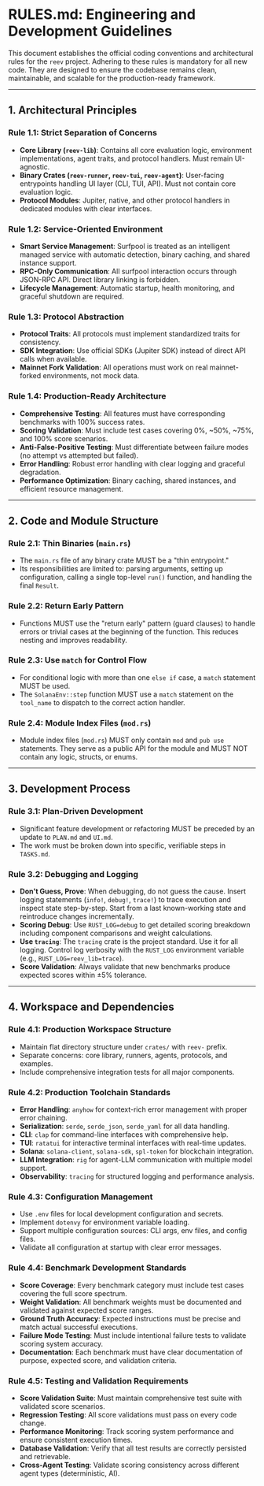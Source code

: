 # RULES.md: Engineering and Development Guidelines

This document establishes the official coding conventions and architectural rules for the `reev` project. Adhering to these rules is mandatory for all new code. They are designed to ensure the codebase remains clean, maintainable, and scalable for the production-ready framework.

---

## 1. Architectural Principles

### Rule 1.1: Strict Separation of Concerns
-   **Core Library (`reev-lib`)**: Contains all core evaluation logic, environment implementations, agent traits, and protocol handlers. Must remain UI-agnostic.
-   **Binary Crates (`reev-runner`, `reev-tui`, `reev-agent`)**: User-facing entrypoints handling UI layer (CLI, TUI, API). Must not contain core evaluation logic.
-   **Protocol Modules**: Jupiter, native, and other protocol handlers in dedicated modules with clear interfaces.

### Rule 1.2: Service-Oriented Environment
-   **Smart Service Management**: Surfpool is treated as an intelligent managed service with automatic detection, binary caching, and shared instance support.
-   **RPC-Only Communication**: All surfpool interaction occurs through JSON-RPC API. Direct library linking is forbidden.
-   **Lifecycle Management**: Automatic startup, health monitoring, and graceful shutdown are required.

### Rule 1.3: Protocol Abstraction
-   **Protocol Traits**: All protocols must implement standardized traits for consistency.
-   **SDK Integration**: Use official SDKs (Jupiter SDK) instead of direct API calls when available.
-   **Mainnet Fork Validation**: All operations must work on real mainnet-forked environments, not mock data.

### Rule 1.4: Production-Ready Architecture
-   **Comprehensive Testing**: All features must have corresponding benchmarks with 100% success rates.
-   **Scoring Validation**: Must include test cases covering 0%, ~50%, ~75%, and 100% score scenarios.
-   **Anti-False-Positive Testing**: Must differentiate between failure modes (no attempt vs attempted but failed).
-   **Error Handling**: Robust error handling with clear logging and graceful degradation.
-   **Performance Optimization**: Binary caching, shared instances, and efficient resource management.

---

## 2. Code and Module Structure

### Rule 2.1: Thin Binaries (`main.rs`)
-   The `main.rs` file of any binary crate MUST be a "thin entrypoint."
-   Its responsibilities are limited to: parsing arguments, setting up configuration, calling a single top-level `run()` function, and handling the final `Result`.

### Rule 2.2: Return Early Pattern
-   Functions MUST use the "return early" pattern (guard clauses) to handle errors or trivial cases at the beginning of the function. This reduces nesting and improves readability.

### Rule 2.3: Use `match` for Control Flow
-   For conditional logic with more than one `else if` case, a `match` statement MUST be used.
-   The `SolanaEnv::step` function MUST use a `match` statement on the `tool_name` to dispatch to the correct action handler.

### Rule 2.4: Module Index Files (`mod.rs`)
-   Module index files (`mod.rs`) MUST only contain `mod` and `pub use` statements. They serve as a public API for the module and MUST NOT contain any logic, structs, or enums.



---

## 3. Development Process

### Rule 3.1: Plan-Driven Development
-   Significant feature development or refactoring MUST be preceded by an update to `PLAN.md` and `UI.md`.
-   The work must be broken down into specific, verifiable steps in `TASKS.md`.

### Rule 3.2: Debugging and Logging
-   **Don't Guess, Prove**: When debugging, do not guess the cause. Insert logging statements (`info!`, `debug!`, `trace!`) to trace execution and inspect state step-by-step. Start from a last known-working state and reintroduce changes incrementally.
-   **Scoring Debug**: Use `RUST_LOG=debug` to get detailed scoring breakdown including component comparisons and weight calculations.
-   **Use `tracing`**: The `tracing` crate is the project standard. Use it for all logging. Control log verbosity with the `RUST_LOG` environment variable (e.g., `RUST_LOG=reev_lib=trace`).
-   **Score Validation**: Always validate that new benchmarks produce expected scores within ±5% tolerance.

---

## 4. Workspace and Dependencies

### Rule 4.1: Production Workspace Structure
-   Maintain flat directory structure under `crates/` with `reev-` prefix.
-   Separate concerns: core library, runners, agents, protocols, and examples.
-   Include comprehensive integration tests for all major components.

### Rule 4.2: Production Toolchain Standards
-   **Error Handling**: `anyhow` for context-rich error management with proper error chaining.
-   **Serialization**: `serde`, `serde_json`, `serde_yaml` for all data handling.
-   **CLI**: `clap` for command-line interfaces with comprehensive help.
-   **TUI**: `ratatui` for interactive terminal interfaces with real-time updates.
-   **Solana**: `solana-client`, `solana-sdk`, `spl-token` for blockchain integration.
-   **LLM Integration**: `rig` for agent-LLM communication with multiple model support.
-   **Observability**: `tracing` for structured logging and performance analysis.

### Rule 4.3: Configuration Management
-   Use `.env` files for local development configuration and secrets.
-   Implement `dotenvy` for environment variable loading.
-   Support multiple configuration sources: CLI args, env files, and config files.
-   Validate all configuration at startup with clear error messages.

### Rule 4.4: Benchmark Development Standards
-   **Score Coverage**: Every benchmark category must include test cases covering the full score spectrum.
-   **Weight Validation**: All benchmark weights must be documented and validated against expected score ranges.
-   **Ground Truth Accuracy**: Expected instructions must be precise and match actual successful executions.
-   **Failure Mode Testing**: Must include intentional failure tests to validate scoring system accuracy.
-   **Documentation**: Each benchmark must have clear documentation of purpose, expected score, and validation criteria.

### Rule 4.5: Testing and Validation Requirements
-   **Score Validation Suite**: Must maintain comprehensive test suite with validated score scenarios.
-   **Regression Testing**: All score validations must pass on every code change.
-   **Performance Monitoring**: Track scoring system performance and ensure consistent execution times.
-   **Database Validation**: Verify that all test results are correctly persisted and retrievable.
-   **Cross-Agent Testing**: Validate scoring consistency across different agent types (deterministic, AI).
